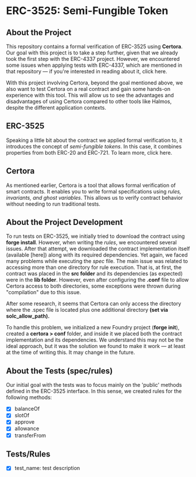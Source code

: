 # ERC-3525: Semi-Fungible Token

## About the Project
This repository contains a formal verification of ERC-3525 using **Certora**. Our goal with this project is to take a step further, given that we already took the first step with the ERC-4337 project. However, we encountered some issues when applying tests with ERC-4337, which are mentioned in that repository — if you're interested in reading about it, click here.

With this project involving Certora, beyond the goal mentioned above, we also want to test Certora on a real contract and gain some hands-on experience with this tool. This will allow us to see the advantages and disadvantages of using Certora compared to other tools like Halmos, despite the different application contexts.

## ERC-3525
Speaking a little bit about the contract we applied formal verification to, it introduces the concept of *semi-fungible tokens*. In this case, it combines properties from both ERC-20 and ERC-721. To learn more, click here.

## Certora
As mentioned earlier, Certora is a tool that allows formal verification of smart contracts. It enables you to write formal specifications using *rules, invariants, and ghost variables*. This allows us to verify contract behavior without needing to run traditional tests.

## About the Project Development
To run tests on ERC-3525, we initially tried to download the contract using **forge install**. However, when writing the *rules*, we encountered several issues. After that attempt, we downloaded the contract implementation itself (available [here]) along with its required dependencies. Yet again, we faced many problems while executing the *spec* file. The main issue was related to accessing more than one directory for rule execution. That is, at first, the contract was placed in the **src folder** and its dependencies (as expected) were in the **lib folder**. However, even after configuring the **.conf** file to allow Certora access to both directories, some exceptions were thrown during "compilation" due to this issue.

After some research, it seems that Certora can only access the directory where the .spec file is located plus one additional directory **(set via solc_allow_path).**

To handle this problem, we initialized a new Foundry project (**forge init**), created a **certora > conf** folder, and inside it we placed both the contract implementation and its dependencies. We understand this may not be the ideal approach, but it was the solution we found to make it work — at least at the time of writing this. It may change in the future.

## About the Tests (spec/rules)
Our initial goal with the tests was to focus mainly on the 'public' methods defined in the ERC-3525 interface. In this sense, we created rules for the following methods:

- [x] balanceOf
- [x] slotOf
- [x] approve
- [x] allowance
- [x] transferFrom

## Tests/Rules

- [x] test_name: test description